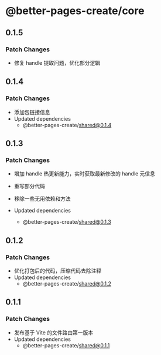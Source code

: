 # @better-pages-create/core

## 0.1.5

### Patch Changes

- 修复 handle 提取问题，优化部分逻辑

## 0.1.4

### Patch Changes

- 添加包链接信息
- Updated dependencies
  - @better-pages-create/shared@0.1.4

## 0.1.3

### Patch Changes

- 增加 handle 热更新能力，实时获取最新修改的 handle 元信息
- 重写部分代码
- 移除一些无用依赖和方法

- Updated dependencies
  - @better-pages-create/shared@0.1.3

## 0.1.2

### Patch Changes

- 优化打包后的代码，压缩代码去除注释
- Updated dependencies
  - @better-pages-create/shared@0.1.2

## 0.1.1

### Patch Changes

- 发布基于 Vite 的文件路由第一版本
- Updated dependencies
  - @better-pages-create/shared@0.1.1
